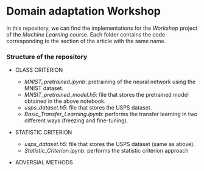 # Domain adaptation Workshop

In this repository, we can find the implementations for the *Workshop* project of the *Machine Learning* course. Each folder contains the code corresponding to the section of the article with the same name.

### Structure of the repository
* CLASS CRITERION
  * *MNIST_pretrained.ipynb*: pretraining of the neural network using the MNIST dataset.
  * *MNSIT_pretrained_model.h5*: file that stores the pretrained model obtained in the above notebook.
  * *usps_dataset.h5*: file that stores the USPS dataset.
  * *Basic_Transfer_Learning.ipynb*: performs the transfer learning in two different ways (freezing and fine-tuning).

* STATISTIC CRITERION
  * *usps_dataset.h5*: file that stores the USPS dataset (same as above).
  * *Statistic_Criterion.ipynb*: performs the statistic criterion approach

* ADVERSIAL METHODS
